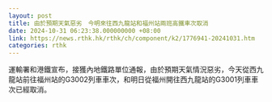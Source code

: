 ```yaml
---
layout: post
title: 由於預期天氣惡劣　今明來往西九龍站和福州站兩班高鐵車次取消
date: 2024-10-31 06:23:38.000000000 +08:00
link: https://news.rthk.hk/rthk/ch/component/k2/1776941-20241031.htm
categories: rthk
---
```


運輸署和港鐵宣布，接獲內地鐵路單位通報，由於預期天氣情況惡劣，今天從西九龍站前往福州站的G3002列車車次，和明日從福州開往西九龍站的G3001列車車次已經取消。
